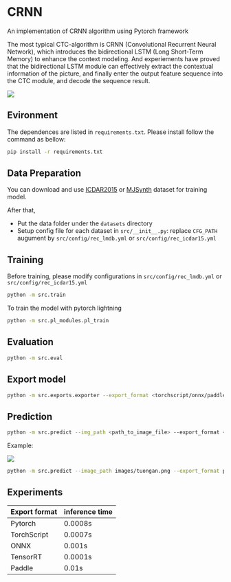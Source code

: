 # CRNN
An implementation of CRNN algorithm using Pytorch framework

The most typical CTC-algorithm is CRNN (Convolutional Recurrent Neural Network), which introduces the bidirectional LSTM (Long Short-Term Memory) to enhance the context modeling. And experiements have proved that the bidirectional LSTM module can effectively extract the contextual information of the picture, and finally enter the output feature sequence into the CTC module, and decode the sequence result.

<p>
    <image src="images/CRNN.png">
</p>

## Evironment

The dependences are listed in `requirements.txt`. Please install follow the command as bellow:
```bash
pip install -r requirements.txt
```

## Data Preparation
You can download and use [ICDAR2015]() or [MJSynth]() dataset for training model. 

After that,
+ Put the data folder under the `datasets` directory
+ Setup config file for each dataset in `src/__init__.py`: replace `CFG_PATH` augument by `src/config/rec_lmdb.yml` or `src/config/rec_icdar15.yml`

## Training
Before training, please modify configurations in `src/config/rec_lmdb.yml` or `src/config/rec_icdar15.yml`
```bash
python -m src.train
```
To train the model with pytorch lightning
```bash
python -m src.pl_modules.pl_train
```
## Evaluation
```bash
python -m src.eval
```

## Export model
```bash
python -m src.exports.exporter --export_format <torchscript/onnx/paddle/tensorrt> --device cuda
```

## Prediction
```bash
python -m src.predict --img_path <path_to_image_file> --export_format <torchscript/onnx/paddle/tensorrt> --device cuda
```
Example:

<p>
    <image src="images/tuongan.png">
</p>

```bash
python -m src.predict --image_path images/tuongan.png --export_format pt --device cuda
```

## Experiments

| Export format | inference time|
|---|---|
| Pytorch | 0.0008s |
| TorchScript | 0.0007s|
| ONNX | 0.001s|
| TensorRT | 0.0001s |
| Paddle | 0.01s|